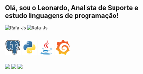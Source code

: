 ## Olá, sou o Leonardo, Analista de Suporte e estudo linguagens de programação!

<div style="display: inline_block; margin-top: 0; padding-top: 0;">
  <img align="center" alt="Rafa-Js" height="180" width="400" src="https://github-readme-stats.vercel.app/api?username=iKinno&show_icons=true&theme=dark">
  <img align="center" alt="Rafa-Js" height="180" width="270" src="https://github-readme-stats.vercel.app/api/top-langs/?username=iKinno&layout=donut&theme=dark">
</div>

##

<div style="display: inline_block">
  <img align="center" alt="Leo-Postgres" height="50" width="50" src="https://raw.githubusercontent.com/devicons/devicon/master/icons/postgresql/postgresql-original.svg">
  <img align="center" alt="Leo-Python" height="50" width="50" src="https://raw.githubusercontent.com/devicons/devicon/master/icons/python/python-original.svg">
  <img align="center" alt="Leo-Java" height="50" width="50" src="https://raw.githubusercontent.com/devicons/devicon/master/icons/java/java-original.svg">
  <img align="center" alt="Leo-Grafana" height="50" width="50" src="https://raw.githubusercontent.com/devicons/devicon/master/icons/grafana/grafana-original.svg">
</div>

##

<div>
   <a href="https://discord.gg/" target="_blank"><img src="https://img.shields.io/badge/Discord-7289DA?style=for-the-badge&logo=discord&logoColor=white" target="_blank"></a> 
  <a href = "mailto:lkinno.96@gmail.com"><img src="https://img.shields.io/badge/-Gmail-%23333?style=for-the-badge&logo=gmail&logoColor=white" target="_blank"></a>
  <a href="https://www.linkedin.com/in/leonardo-afonso-beck-b4ba9a328" target="_blank"><img src="https://img.shields.io/badge/-LinkedIn-%230077B5?style=for-the-badge&logo=linkedin&logoColor=white" target="_blank"></a>
</div>


